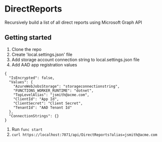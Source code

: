 # DirectReports
Recursively build a list of all direct reports using Microsoft Graph API

## Getting started
1. Clone the repo
1. Create 'local.settings.json' file
1. Add storage account connection string to local.settings.json file
1. Add AAD app registration values
```
{
  "IsEncrypted": false,
  "Values": {
    "AzureWebJobsStorage": "storageconnectionstring",
    "FUNCTIONS_WORKER_RUNTIME": "dotnet",
    "TopLevelAlias": "jsmith@acme.com",
    "ClientId": "App Id",
    "ClientSecret": "Client Secret",
    "TenantId": "AAD Tenant Id"
  },
  "ConnectionStrings": {}
}
```
1. Run `func start`
1. `curl https://localhost:7071/api/DirectReports?alias=jsmith@acme.com`